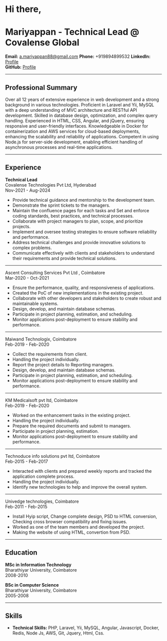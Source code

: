 # Hi there,

# Mariyappan - Technical Lead @ Covalense Global

**Email:** a.mariyappan88@gmail.com
**Phone:** +919894899532 
**LinkedIn:** [Profile](https://www.linkedin.com/in/mariyappan-alagaiah-2901244b/)  
**GitHub:** [Profile](https://github.com/mariyappan88/mariyappan/edit/main/README.md)

---

## Professional Summary
 Over all 12 years of extensive experience in web development and a strong background in various technologies. 
 Proficient in Laravel and Yii, MySQL with a deep understanding of MVC architecture and RESTful API development.
 Skilled in database design, optimization, and complex query handling. 
 Experienced in HTML, CSS, Angular, and jQuery, ensuring responsive and user-friendly interfaces.
 Knowledgeable in Docker for containerization and AWS services for cloud-based deployments, enhancing the scalability and reliability of applications. 
 Competent in using Node.js for server-side development, enabling efficient handling of asynchronous processes and real-time applications.


---

## Experience

**Technical Lead**  
Covalense Technologies Pvt Ltd, Hyderabad  
Nov-2021 - Aug-2024

- Provide technical guidance and mentorship to the development team.
- Demonstrate the sprint tickets to the managers.
- Maintain the confluence pages for each tasks and Set and enforce coding standards, best practices, and technical processes.
- Collaborate with project managers to plan, scope, and prioritize projects.
- Implement and oversee testing strategies to ensure software reliability and performance.
- Address technical challenges and provide innovative solutions to complex problems.
- Communicate effectively with clients and stakeholders to understand their requirements and provide technical solutions.
  
****  
Ascent Consulting Services Pvt Ltd , Coimbatore  
Mar-2020 - Oct-2021

- Ensure the performance, quality, and responsiveness of applications.
- Created the PoC of new implementations in the existing project.
- Collaborate with other developers and stakeholders to create robust and maintainable systems.
- Design, develop, and maintain database schemas.
- Participate in project planning, estimation, and scheduling.
- Monitor applications post-deployment to ensure stability and performance.

****  
Maiwand Technologix, Coimbatore  
Feb-2019 - Feb-2020

- Collect the requirements from client.
- Handling the project individually.
- Report the project details to Reporting managers.
- Design, develop, and maintain database schemas.
- Participate in project planning, estimation, and scheduling.
- Monitor applications post-deployment to ensure stability and performance.

****  
KM Medicalsoft pvt ltd, Coimbatore  
Feb-2019 - Feb-2020

- Worked on the enhancement tasks in the existing project.
- Handling the project individually.
- Prepare the required documents and submit to managers.
- Participate in project planning, estimation.
- Monitor applications post-deployment to ensure stability and performance.

****  
Technoduce info solutions pvt ltd, Coimbatore  
Feb-2015 - Feb-2017

- Interacted with clients and prepared weekly reports and tracked the application complete process.
- Handling the project individually.
- Identify new technologies to help and improve the overall system.

****  
Univedge technologies, Coimbatore  
Feb-2011 - Feb-2015

- Install Hyip script, Change complete design, PSD to HTML conversion, Checking cross browser compatibility and fixing issues.
- Worked as one of the team members and developed the project.
- Making the website of using HTML, convertion from PSD.

---

## Education

**MSc in Information Technology**  
Bharathiyar University, Coimbatore  
2008-2010

**BSc in Computer Science**  
Bharathiyar University, Coimbatore  
2005-2008


---

## Skills

- **Technical Skills:** PHP, Laravel, Yii, MySQL, Angular, Javascript, Docker, Redis, Node Js, AWS, Git, Jquery, Html, Css. 

